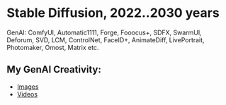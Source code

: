 # Stable Diffusion, 2022..2030 years
GenAI: ComfyUI, Automatic1111, Forge, Fooocus+, SDFX, SwarmUI, Deforum, SVD, LCM, ControlNet, FaceID+, AnimateDiff, LivePortrait, Photomaker, Omost, Matrix etc.
## My GenAI Creativity:
- [Images](https://www.instagram.com/nyukersart/)
- [Videos](https://youtube.com/nyukers/shorts/)
